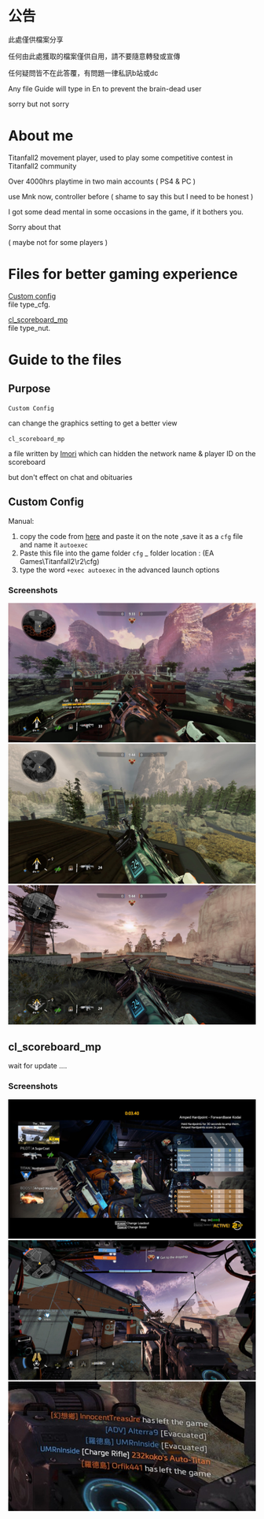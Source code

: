 # 公告

此處僅供檔案分享

任何由此處獲取的檔案僅供自用，請不要隨意轉發或宣傳

任何疑問皆不在此答覆，有問題一律私訊b站或dc

Any file Guide will type in En to prevent the brain-dead user

sorry but not sorry

# About me

Titanfall2 movement player, used to play some competitive contest in Titanfall2 community

Over 4000hrs playtime in two main accounts ( PS4 & PC )

use Mnk now, controller before ( shame to say this but I need to be honest )

I got some dead mental in some occasions in the game, if it bothers you.  

Sorry about that

( maybe not for some players )

# Files for better gaming experience

[Custom config](https://github.com/zinklan/secret-spot/blob/main/CODES/config)  
file type_cfg.

[cl_scoreboard_mp](https://github.com/zinklan/secret-spot/blob/main/CODES/cl_scoreboard_mp)  
file type_nut.

# Guide to the files

## Purpose

`Custom Config` 

can change the graphics setting to get a better view

`cl_scoreboard_mp` 

a file written by [Imori](https://twitter.com/Fall_Imori) which can hidden the network name & player ID on the scoreboard

but don't effect on chat and obituaries


## Custom Config
 
 Manual:
  1) copy the code from [here](https://github.com/zinklan/secret-spot/blob/main/CODES/config) and paste it on the note
     ,save it as a `cfg` file and name it `autoexec`
  3) Paste this file into the game folder `cfg`  _   folder location : (EA Games\Titanfall2\r2\cfg)
  4) type the word `+exec autoexec` in the advanced launch options
### Screenshots
![image](https://github.com/zinklan/secret-spot/blob/main/IMAGES/Titanfall%202-09-25-2023%2020-46-00-920.jpeg)
![image](https://github.com/zinklan/secret-spot/blob/main/IMAGES/Titanfall%202-09-25-2023%2020-47-56-413.jpeg)
![image](https://github.com/zinklan/secret-spot/blob/main/IMAGES/Titanfall%202-09-25-2023%2020-50-27-345.jpeg)
## cl_scoreboard_mp

 wait for update ....
 
### Screenshots
![image](https://github.com/zinklan/secret-spot/blob/main/IMAGES/Titanfall%202-09-25-2023%2021-40-36-666.jpeg)
![image](https://github.com/zinklan/secret-spot/blob/main/IMAGES/Titanfall%202-09-25-2023%2021-50-00-844.jpeg)
![image](https://github.com/zinklan/secret-spot/blob/main/IMAGES/Titanfall%202-09-25-2023%2021-50-30-908.jpeg)
